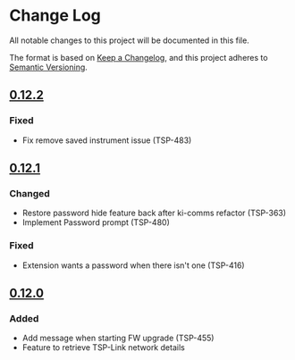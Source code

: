 # Change Log

All notable changes to this project will be documented in this file.

The format is based on [Keep a Changelog](https://keepachangelog.com/en/1.0.0/),
and this project adheres to [Semantic Versioning](https://semver.org/spec/v2.0.0.html).

<!--
Check [Keep a Changelog](http://keepachangelog.com/) for recommendations on how to structure this file.

    Added -- for new features.
    Changed -- for changes in existing functionality.
    Deprecated -- for soon-to-be removed features.
    Removed -- for now removed features.
    Fixed -- for any bug fixes.
    Security -- in case of vulnerabilities.
-->

<!-- ## [Unreleased] -->

## [0.12.2]
### Fixed
- Fix remove saved instrument issue (TSP-483)

## [0.12.1]
### Changed
- Restore password hide feature back after ki-comms refactor (TSP-363)
- Implement Password prompt (TSP-480)
### Fixed
- Extension wants a password when there isn't one (TSP-416)

## [0.12.0]
### Added
- Add message when starting FW upgrade (TSP-455)
- Feature to retrieve TSP-Link network details

<!--Version Comparison Links-->
[Unreleased]: https://github.com/TEK-Engineering/tsp-toolkit/compare/v0.12.2...HEAD

[0.12.2]: https://github.com/TEK-Engineering/tsp-toolkit/compare/v0.12.1...v.12.2
[0.12.2]: https://github.com/TEK-Engineering/tsp-toolkit/releases/tag/v0.12.2

[0.12.1]: https://github.com/TEK-Engineering/tsp-toolkit/releases/tag/v0.12.1

[0.12.0]: https://github.com/TEK-Engineering/tsp-toolkit/releases/tag/v0.12.0

